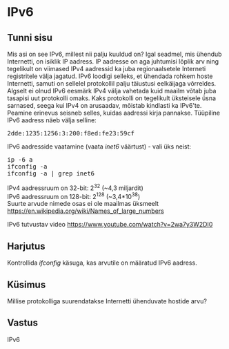 ﻿# IPv6

## Tunni sisu

Mis asi on see IPv6, millest nii palju kuuldud on? Igal seadmel, mis ühendub Internetti, on isiklik IP aadress. IP aadresse on aga juhtumisi lõplik arv ning tegelikult on viimased IPv4 aadressid ka juba regionaalsetele Interneti registritele välja jagatud. IPv6 loodigi selleks, et ühendada rohkem hoste Internetti, samuti on sellelel protokollil palju täiustusi eelkäijaga võrreldes. Algselt ei olnud IPv6 eesmärk IPv4 välja vahetada kuid maailm võtab juba tasapisi uut protokolli omaks. Kaks protokolli on tegelikult üksteisele üsna sarnased, seega kui IPv4 on arusaadav, mõistab kindlasti ka IPv6'te. Peamine erinevus seisneb selles, kuidas aadressi kirja pannakse. Tüüpiline IPv6 aadress näeb välja selline:

<pre>
2dde:1235:1256:3:200:f8ed:fe23:59cf
</pre>

IPv6 aadresside vaatamine (vaata *inet6* väärtust) - vali üks neist:<br>
<pre>
ip -6 a
ifconfig -a
ifconfig -a | grep inet6
</pre>

IPv4 aadressruum on 32-bit: 2<sup>32</sup> (~4,3 miljardit)<br>
IPv6 aadressruum on 128-bit: 2<sup>128</sup> (~3,4*10<sup>38</sup>)<br>
Suurte arvude nimede osas ei ole maailmas üksmeelt <a target="_blank" href="https://en.wikipedia.org/wiki/Names_of_large_numbers">https://en.wikipedia.org/wiki/Names_of_large_numbers</a>

IPv6 tutvustav video <a target="_blank" href="https://www.youtube.com/watch?v=2wa7y3W2DI0">https://www.youtube.com/watch?v=2wa7y3W2DI0</a>

## Harjutus

Kontrollida *ifconfig* käsuga, kas arvutile on määratud IPv6 aadress.

## Küsimus

Millise protokolliga suurendatakse Internetti ühenduvate hostide arvu?

## Vastus

IPv6
